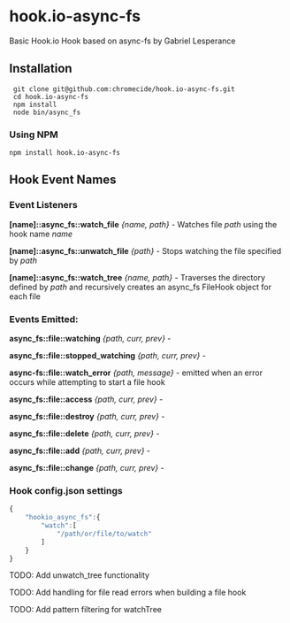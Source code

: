 hook.io-async-fs
================

Basic Hook.io Hook based on async-fs by Gabriel Lesperance

## Installation

     git clone git@github.com:chromecide/hook.io-async-fs.git
     cd hook.io-async-fs
     npm install
     node bin/async_fs
     
### Using NPM

    npm install hook.io-async-fs

## Hook Event Names

### Event Listeners

**[name]::async_fs::watch_file** *{name, path}* - Watches file *path* using the hook name *name*

**[name]::async_fs::unwatch_file** *{path}* - Stops watching the file specified by *path*

**[name]::async_fs::watch_tree** *{name, path}* - Traverses the directory defined by *path* and recursively creates an async_fs FileHook object for each file

### Events Emitted:

**async_fs::file::watching** *{path, curr, prev}* - 

**async_fs::file::stopped_watching** *{path, curr, prev}* - 

**async-fs::file::watch_error** *{path, message}* - emitted when an error occurs while attempting to start a file hook

**async_fs::file::access** *{path, curr, prev}* -

**async_fs::file::destroy** *{path, curr, prev}* -

**async_fs::file::delete** *{path, curr, prev}* -

**async_fs::file::add** *{path, curr, prev}* -

**async_fs::file::change** *{path, curr, prev}* - 

### Hook config.json settings

```js
{
	"hookio_async_fs":{
		"watch":[
			"/path/or/file/to/watch"
		]
	}
}
```

TODO:  Add unwatch_tree functionality

TODO: Add handling for file read errors when building a file hook

TODO: Add pattern filtering for watchTree